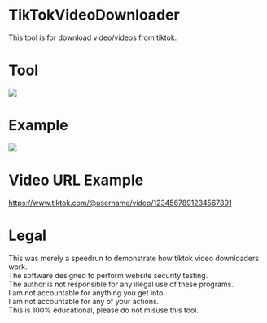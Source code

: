 # TikTokVideoDownloader
 This tool is for download video/videos from tiktok.
 
# Tool
![](https://i.ibb.co/FgxSGS3/tool.png)

# Example
![](https://i.ibb.co/LpkBDHv/example.png)

# Video URL Example
 https://www.tiktok.com/@username/video/1234567891234567891

  
# Legal
 This was merely a speedrun to demonstrate how tiktok video downloaders work.<br/>
 The software designed to perform website security testing.<br/>
 The author is not responsible for any illegal use of these programs.<br/>
 I am not accountable for anything you get into.<br/>
 I am not accountable for any of your actions.<br/>
 This is 100% educational, please do not misuse this tool.
